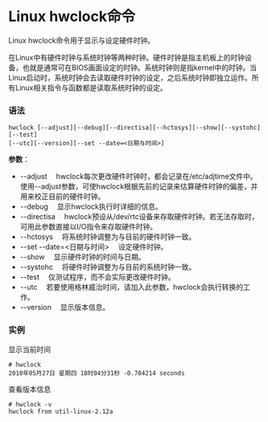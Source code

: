 
# Linux hwclock命令



Linux hwclock命令用于显示与设定硬件时钟。

在Linux中有硬件时钟与系统时钟等两种时钟。硬件时钟是指主机板上的时钟设备，也就是通常可在BIOS画面设定的时钟。系统时钟则是指kernel中的时钟。当Linux启动时，系统时钟会去读取硬件时钟的设定，之后系统时钟即独立运作。所有Linux相关指令与函数都是读取系统时钟的设定。

### 语法

```
hwclock [--adjust][--debug][--directisa][--hctosys][--show][--systohc][--test]
[--utc][--version][--set --date=<日期与时间>]

```

**参数**：

*   --adjust 　hwclock每次更改硬件时钟时，都会记录在/etc/adjtime文件中。使用--adjust参数，可使hwclock根据先前的记录来估算硬件时钟的偏差，并用来校正目前的硬件时钟。
*   --debug 　显示hwclock执行时详细的信息。
*   --directisa 　hwclock预设从/dev/rtc设备来存取硬件时钟。若无法存取时，可用此参数直接以I/O指令来存取硬件时钟。
*   --hctosys 　将系统时钟调整为与目前的硬件时钟一致。
*   --set --date=&lt;日期与时间&gt; 　设定硬件时钟。
*   --show 　显示硬件时钟的时间与日期。
*   --systohc 　将硬件时钟调整为与目前的系统时钟一致。
*   --test 　仅测试程序，而不会实际更改硬件时钟。
*   --utc 　若要使用格林威治时间，请加入此参数，hwclock会执行转换的工作。
*   --version 　显示版本信息。

### 实例

显示当前时间

```
# hwclock 
2010年05月27日 星期四 18时04分31秒 -0.704214 seconds

```

查看版本信息

```
# hwclock -v
hwclock from util-linux-2.12a

```



